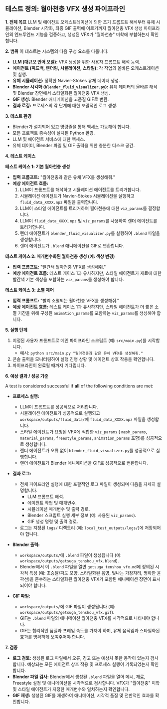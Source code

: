 ## 테스트 정의: 월아천충 VFX 생성 파이프라인

**1. 전체 목표**
LLM 및 에이전트 오케스트레이션에 의한 초기 프롬프트 해석부터 유체 시뮬레이션, Blender 시각화, 최종 GIF 출력에 이르기까지 월아천충 VFX 생성 파이프라인의 엔드투엔드 기능을 검증하고, 생성된 VFX가 "월아천충" 미학에 부합하는지 확인합니다.

**2. 범위**
이 테스트는 시스템의 다음 구성 요소를 다룹니다.
*   **LLM (대규모 언어 모델):** VFX 생성을 위한 사용자 프롬프트 해석 능력.
*   **에이전트 (피드백, 렌더링, 시뮬레이션, 스타일):** 각 작업의 올바른 오케스트레이션 및 실행.
*   **유체 시뮬레이션:** 정확한 Navier-Stokes 유체 데이터 생성.
*   **Blender 시각화 (`blender_fluid_visualizer.py`):** 유체 데이터의 올바른 해석 및 Blender 장면에서 스타일화된 월아천충 VFX 생성.
*   **GIF 생성:** Blender 애니메이션을 고품질 GIF로 변환.
*   **결과 로깅:** 프로세스의 각 단계에 대한 포괄적인 로그 생성.

**3. 테스트 환경**
*   Blender가 설치되어 있고 명령줄을 통해 액세스 가능해야 합니다.
*   모든 프로젝트 종속성이 설치된 Python 환경.
*   LLM 및 에이전트 서비스에 대한 액세스.
*   유체 데이터, Blender 파일 및 GIF 출력을 위한 충분한 디스크 공간.

**4. 테스트 케이스**

**테스트 케이스 1: 기본 월아천충 생성**
*   **입력 프롬프트:** "월아천충과 같은 유체 VFX를 생성해줘."
*   **예상 에이전트 흐름:**
    1.  LLM이 프롬프트를 해석하고 시뮬레이션 에이전트를 트리거합니다.
    2.  시뮬레이션 에이전트가 Navier-Stokes 시뮬레이션을 실행하고 `fluid_data_XXXX.npz` 파일을 출력합니다.
    3.  LLM이 스타일 에이전트를 트리거하여 월아천충에 대한 `viz_params`를 결정합니다.
    4.  LLM이 `fluid_data_XXXX.npz` 및 `viz_params`를 사용하여 렌더 에이전트를 트리거합니다.
    5.  렌더 에이전트가 `blender_fluid_visualizer.py`를 실행하여 `.blend` 파일을 생성합니다.
    6.  렌더 에이전트가 `.blend` 애니메이션을 GIF로 변환합니다.

**테스트 케이스 2: 매개변수화된 월아천충 생성 (예: 색상 변경)**
*   **입력 프롬프트:** "빨간색 월아천충 VFX를 생성해줘."
*   **예상 에이전트 흐름:** 테스트 케이스 1과 유사하지만, 스타일 에이전트가 재료에 대한 빨간색 기본 색상을 포함하는 `viz_params`를 생성해야 합니다.

**테스트 케이스 3: 소멸 제어**
*   **입력 프롬프트:** "빨리 소멸되는 월아천충 VFX를 생성해줘."
*   **예상 에이전트 흐름:** 테스트 케이스 1과 유사하지만, 스타일 에이전트가 더 짧은 소멸 기간을 위해 구성된 `animation_params`를 포함하는 `viz_params`를 생성해야 합니다.

**5. 실행 단계**
1.  지정된 사용자 프롬프트로 메인 파이프라인 스크립트 (예: `src/main.py`)를 시작합니다.
    *   예시: `python src/main.py "월아천충과 같은 유체 VFX를 생성해줘."`
2.  콘솔 출력을 모니터링하여 실행 진행 상황 및 에이전트 상호 작용을 확인합니다.
3.  파이프라인이 완료될 때까지 기다립니다.

**6. 예상 결과 / 성공 기준**

A test is considered successful if **all** of the following conditions are met:

*   **프로세스 실행:**
    *   LLM이 프롬프트를 성공적으로 처리합니다.
    *   시뮬레이션 에이전트가 성공적으로 실행되고 `workspace/outputs/fluid_data/`에 `fluid_data_XXXX.npz` 파일을 생성합니다.
    *   스타일 에이전트가 요청된 VFX에 적합한 `viz_params` ( `mesh_params`, `material_params`, `freestyle_params`, `animation_params` 포함)를 성공적으로 생성합니다.
    *   렌더 에이전트가 오류 없이 `blender_fluid_visualizer.py`를 성공적으로 실행합니다.
    *   렌더 에이전트가 Blender 애니메이션을 GIF로 성공적으로 변환합니다.

*   **결과 로그:**
    *   전체 파이프라인 실행에 대한 포괄적인 로그 파일이 생성되며 다음을 자세히 설명합니다.
        *   LLM 프롬프트 해석.
        *   에이전트 작업 및 매개변수.
        *   시뮬레이션 매개변수 및 출력 경로.
        *   Blender 스크립트 실행 세부 정보 (예: 사용된 `viz_params`).
        *   GIF 생성 명령 및 출력 경로.
    *   로그는 지정된 `logs/` 디렉토리 (예: `local_test_outputs/logs/`)에 저장되어야 합니다.

*   **Blender 출력:**
    *   `workspace/outputs/`에 `.blend` 파일이 생성됩니다 (예: `workspace/outputs/getsuga_tenshou_vfx.blend`).
    *   Blender에서 이 `.blend` 파일을 열면 `getsuga_tenshou_vfx.md`에 정의된 시각적 특성 (예: 초승달/파도 모양, 스타일화된 음영, 빛나는 가장자리, 명확한 윤곽선)을 준수하는 스타일화된 월아천충 VFX가 포함된 애니메이션 장면이 표시되어야 합니다.

*   **GIF 파일:**
    *   `workspace/outputs/`에 GIF 파일이 생성됩니다 (예: `workspace/outputs/getsuga_tenshou_vfx.gif`).
    *   GIF는 `.blend` 파일의 애니메이션 월아천충 VFX를 시각적으로 나타내야 합니다.
    *   GIF는 합리적인 품질과 프레임 속도를 가져야 하며, 유체 움직임과 스타일화된 효과를 명확하게 보여주어야 합니다.

**7. 검증**
*   **로그 검토:** 생성된 로그 파일에서 오류, 경고 또는 예상치 못한 동작이 있는지 검사합니다. 예상되는 모든 에이전트 상호 작용 및 프로세스 실행이 기록되었는지 확인합니다.
*   **Blender 파일 검사:** Blender에서 생성된 `.blend` 파일을 열어 메시, 재료, Freestyle 설정 및 애니메이션을 시각적으로 검사합니다. VFX가 "월아천충" 미학 및 스타일 에이전트가 지정한 매개변수와 일치하는지 확인합니다.
*   **GIF 재생:** 생성된 GIF를 재생하여 애니메이션, 시각적 품질 및 전반적인 효과를 확인합니다.
